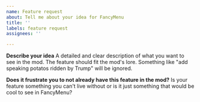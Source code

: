 ```yaml
---
name: Feature request
about: Tell me about your idea for FancyMenu
title: ''
labels: feature request
assignees: ''

---
```


**Describe your idea**
A detailed and clear description of what you want to see in the mod.
The feature should fit the mod's lore. Something like "add speaking potatos ridden by Trump" will be ignored.

**Does it frustrate you to not already have this feature in the mod?**
Is your feature something you can't live without or is it just something that would be cool to see in FancyMenu?
